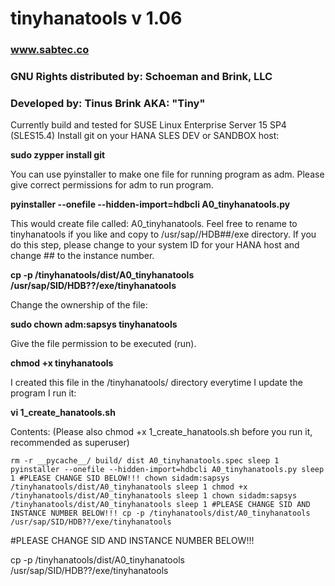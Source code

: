 ﻿# tinyhanatools v 1.06
### www.sabtec.co
### GNU Rights distributed by: Schoeman and Brink, LLC
### Developed by: Tinus Brink AKA: "Tiny"

Currently build and tested for SUSE Linux Enterprise Server 15 SP4 (SLES15.4)
Install git on your HANA SLES DEV or SANDBOX host:

**sudo zypper install git**

You can use pyinstaller to make one file for running program as <sid>adm.  Please give correct permissions for <sid>adm to run program.

**pyinstaller --onefile --hidden-import=hdbcli A0_tinyhanatools.py**

This would create file called:  A0_tinyhanatools.  Feel free to rename to tinyhanatools if you like and copy to /usr/sap/<sid>/HDB##/exe directory.
If you do this step, please change <sid> to your system ID for your HANA host and change ## to the instance number.

**cp -p /tinyhanatools/dist/A0_tinyhanatools /usr/sap/SID/HDB??/exe/tinyhanatools**

Change the ownership of the file:

**sudo chown <sid>adm:sapsys tinyhanatools**

Give the file permission to be executed (run).

**chmod +x tinyhanatools**

I created this file in the /tinyhanatools/ directory everytime I update the program I run it:

**vi 1_create_hanatools.sh**

Contents: (Please also chmod +x 1_create_hanatools.sh before you run it, recommended as superuser)

`rm -r __pycache__/ build/ dist A0_tinyhanatools.spec
sleep 1
pyinstaller --onefile --hidden-import=hdbcli A0_tinyhanatools.py
sleep 1
#PLEASE CHANGE SID BELOW!!!
chown sidadm:sapsys /tinyhanatools/dist/A0_tinyhanatools
sleep 1
chmod +x /tinyhanatools/dist/A0_tinyhanatools
sleep 1
chown sidadm:sapsys /tinyhanatools/dist/A0_tinyhanatools
sleep 1
#PLEASE CHANGE SID AND INSTANCE NUMBER BELOW!!!
cp -p /tinyhanatools/dist/A0_tinyhanatools /usr/sap/SID/HDB??/exe/tinyhanatools`


#PLEASE CHANGE SID AND INSTANCE NUMBER BELOW!!!

cp -p /tinyhanatools/dist/A0_tinyhanatools /usr/sap/SID/HDB??/exe/tinyhanatools
